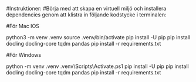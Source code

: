 #Instruktioner:
#Börja med att skapa en virtuell miljö och installera dependencies genom att klistra in följande kodstycke i terminalen:


#För Mac IOS

python3 -m venv .venv
source .venv/bin/activate
pip install -U pip
pip install docling docling-core tqdm pandas
pip install -r requirements.txt

#För Windows

python -m venv .venv
.venv\Scripts\Activate.ps1
pip install -U pip
pip install docling docling-core tqdm pandas
pip install -r requirements.txt
